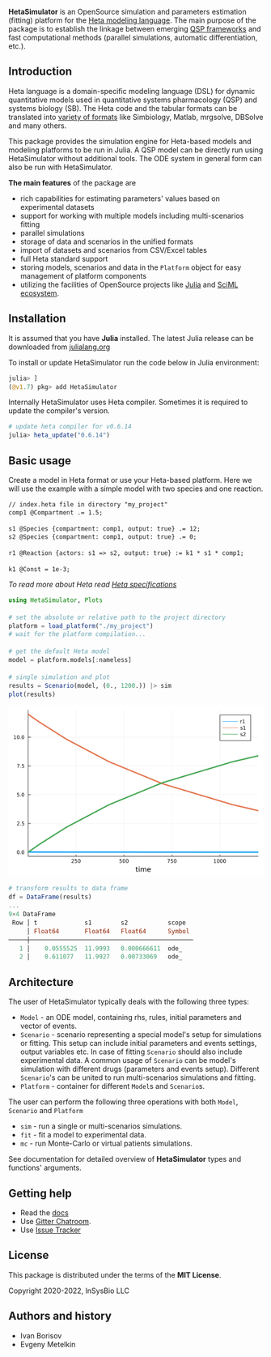 **HetaSimulator** is an OpenSource simulation and parameters estimation (fitting) platform for the [Heta modeling language](https://hetalang.github.io/#/). 
The main purpose of the package is to establish the linkage between emerging [QSP frameworks](https://en.wikipedia.org/wiki/Quantitative_systems_pharmacology) and fast computational methods (parallel simulations, automatic differentiation, etc.).

## Introduction

Heta language is a domain-specific modeling language (DSL) for dynamic quantitative models used in quantitative systems pharmacology (QSP) and systems biology (SB). The Heta code and the tabular formats can be translated into [variety of formats](https://hetalang.github.io/#/heta-compiler/?id=supported-tools) like Simbiology, Matlab, mrgsolve, DBSolve and many others.

This package provides the simulation engine for Heta-based models and modeling platforms to be run in Julia. A QSP model can be directly run using HetaSimulator without additional tools. The ODE system in general form can also be run with HetaSimulator.

__The main features__ of the package are

- rich capabilities for estimating parameters' values based on experimental datasets
- support for working with multiple models including multi-scenarios fitting
- parallel simulations
- storage of data and scenarios in the unified formats
- import of datasets and scenarios from CSV/Excel tables 
- full Heta standard support
- storing models, scenarios and data in the `Platform` object for easy management of platform components
- utilizing the facilities of OpenSource projects like [Julia](https://julialang.org/) and [SciML ecosystem](https://sciml.ai/).

## Installation

It is assumed that you have **Julia** installed. 
The latest Julia release can be downloaded from [julialang.org](https://julialang.org/downloads/)

To install or update HetaSimulator run the code below in Julia environment:

```julia
julia> ]
(@v1.7) pkg> add HetaSimulator
```

Internally HetaSimulator uses Heta compiler. 
Sometimes it is required to update the compiler's version.
```julia
# update heta compiler for v0.6.14
julia> heta_update("0.6.14") 
```

## Basic usage

Create a model in Heta format or use your Heta-based platform.
Here we will use the example with a simple model with two species and one reaction.

```heta
// index.heta file in directory "my_project"
comp1 @Compartment .= 1.5;

s1 @Species {compartment: comp1, output: true} .= 12;
s2 @Species {compartment: comp1, output: true} .= 0;

r1 @Reaction {actors: s1 => s2, output: true} := k1 * s1 * comp1;

k1 @Const = 1e-3;
```

*To read more about Heta read [Heta specifications](https://hetalang.github.io/#/specifications/)*

```julia
using HetaSimulator, Plots

# set the absolute or relative path to the project directory
platform = load_platform("./my_project")
# wait for the platform compilation...

# get the default Heta model
model = platform.models[:nameless]

# single simulation and plot
results = Scenario(model, (0., 1200.)) |> sim
plot(results)
```

![Plot](https://raw.githubusercontent.com/hetalang/HetaSimulator.jl/master/plot0.png)

```julia
# transform results to data frame
df = DataFrame(results)
...
9×4 DataFrame
 Row │ t             s1        s2           scope  
     │ Float64       Float64   Float64      Symbol 
─────┼─────────────────────────────────────────────
   1 │    0.0555525  11.9993   0.000666611  ode_
   2 │    0.611077   11.9927   0.00733069   ode_
```

## Architecture

The user of HetaSimulator typically deals with the following three types:
- `Model` - an ODE model, containing rhs, rules, initial parameters and vector of events.
- `Scenario` - scenario representing a special model's setup for simulations or fitting. This setup can include initial parameters and events settings, output variables etc. In case of fitting `Scenario` should also include experimental data. A common usage of `Scenario` can be model's simulation with different drugs (parameters and events setup). Different `Scenario`'s can be united to run multi-scenarios simulations and fitting.
- `Platform` - container for different `Model`s and `Scenario`s.

The user can perform the following three operations with both `Model`, `Scenario` and `Platform`
- `sim` - run a single or multi-scenarios simulations. 
- `fit` - fit a model to experimental data. 
- `mc` - run Monte-Carlo or virtual patients simulations.

See documentation for detailed overview of **HetaSimulator** types and functions' arguments.

## Getting help

- Read the [docs](https://hetalang.github.io/HetaSimulator.jl/dev/)
- Use [Gitter Chatroom](https://gitter.im/hetalang/community?utm_source=readme).
- Use [Issue Tracker](https://github.com/hetalang/HetaSimulator.jl/issues)

## License

This package is distributed under the terms of the **MIT License**.

Copyright 2020-2022, InSysBio LLC

## Authors and history

- Ivan Borisov
- Evgeny Metelkin
